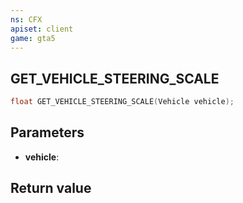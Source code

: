 ```yaml
---
ns: CFX
apiset: client
game: gta5
---
```

## GET_VEHICLE_STEERING_SCALE

```c
float GET_VEHICLE_STEERING_SCALE(Vehicle vehicle);
```


## Parameters
* **vehicle**: 

## Return value
